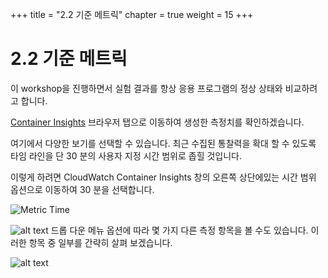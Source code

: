 +++
title = "2.2 기준 메트릭"
chapter = true
weight =  15
+++

# 2.2 기준 메트릭

이 workshop을 진행하면서 실험 결과를 항상 응용 프로그램의 정상 상태와 비교하려고 합니다.

[Container Insights](https://console.aws.amazon.com/cloudwatch/home?region=us-west-2#container-insights:performance) 브라우저 탭으로 이동하여 생성한 측정치를 확인하겠습니다.

여기에서 다양한 보기를 선택할 수 있습니다. 최근 수집된 통찰력을 확대 할 수 있도록 타임 라인을 단 30 분의 사용자 지정 시간 범위로 좁힐 것입니다.

이렇게 하려면 CloudWatch Container Insights 창의 오른쪽 상단에있는 시간 범위 옵션으로 이동하여 30 분을 선택합니다.


![Metric Time](/images/metrictime.png)

![alt text](/images/metriceksservice.png "Metric Service")
드롭 다운 메뉴 옵션에 따라 몇 가지 다른 측정 항목을 볼 수도 있습니다. 이러한 항목 중 일부를 간략히 살펴 보겠습니다.

![alt text](/images/switches.gif "Switching Metrics")
